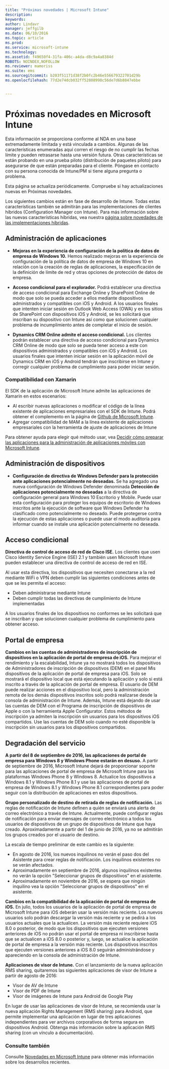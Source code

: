 ```yaml
---
title: "Próximas novedades | Microsoft Intune"
description: 
keywords: 
author: Lindavr
manager: jeffgilb
ms.date: 06/10/2016
ms.topic: article
ms.prod: 
ms.service: microsoft-intune
ms.technology: 
ms.assetid: f49650f4-31fa-406c-a4da-d8c9a4a8384d
ROBOTS: NOINDEX,NOFOLLOW
ms.reviewer: mamoriss
ms.suite: ems
ms.sourcegitcommit: b203f51171d38f2b0fc2b46e556679322701d29b
ms.openlocfilehash: 77d2e74dcb032ff52808998c56de7d6b8847ebbe


---
```


# Próximas novedades en Microsoft Intune
Esta información se proporciona conforme al NDA en una base extremadamente limitada y está vinculada a cambios. Algunas de las características enumeradas aquí corren el riesgo de no cumplir las fechas límite y pueden retrasarse hasta una versión futura. Otras características se están probando en una prueba piloto (distribución de paquetes piloto) para asegurarse de que están preparadas para el cliente. Póngase en contacto con su persona conocida de Intune/PM si tiene alguna pregunta o problema.

Esta página se actualiza periódicamente. Compruebe si hay actualizaciones nuevas en Próximas novedades.

Los siguientes cambios están en fase de desarrollo de Intune. Todas estas características también se admitirán para las implementaciones de clientes híbridos (Configuration Manager con Intune). Para más información sobre las nuevas características híbridas, vea nuestra [página sobre novedades de las implementaciones híbridas](https://technet.microsoft.com/en-US/library/mt718155(TechNet.10).aspx).


## Administración de aplicaciones
- **Mejoras en la experiencia de configuración de la política de datos de empresa de Windows 10.** Hemos realizado mejoras en la experiencia de configuración de la política de datos de empresa de Windows 10 en relación con la creación de reglas de aplicaciones, la especificación de la definición de límite de red y otras opciones de protección de datos de empresa.
<!---TFS 1303011--->

- **Acceso condicional para el explorador.** Podrá establecer una directiva de acceso condicional para Exchange Online y SharePoint Online de modo que solo se pueda acceder a ellos mediante dispositivos administrados y compatibles con iOS y Android. A los usuarios finales que intenten iniciar sesión en Outlook Web Access (OWA) y en los sitios de SharePoint con dispositivos iOS y Android, se les solicitará que inscriban su dispositivo con Intune así como que solucionen cualquier problema de incumplimiento antes de completar el inicio de sesión.
<!---TFS 1175844--->

- **Dynamics CRM Online admite el acceso condicional.** Los clientes podrán establecer una directiva de acceso condicional para Dynamics CRM Online de modo que solo se pueda tener acceso a este con dispositivos administrados y compatibles con iOS y Android. Los usuarios finales que intenten iniciar sesión en la aplicación móvil de Dynamics CRM en iOS y Android tendrán que inscribirse en Intune y corregir cualquier problema de cumplimiento para poder iniciar sesión.
<!---TFS1295358--->

### Compatibilidad con Xamarin
El SDK de la aplicación de Microsoft Intune admite las aplicaciones de Xamarin en estos escenarios:

- Al escribir nuevas aplicaciones o modificar el código de la línea existente de aplicaciones empresariales con el SDK de Intune. Podrá obtener el complemento en la página de [Github de Microsoft Intune](https://github.com/msintuneappsdk).
- Agregar compatibilidad de MAM a la línea existente de aplicaciones empresariales con la herramienta de ajuste de aplicaciones de Intune

Para obtener ayuda para elegir qué método usar, vea [Decidir cómo preparar las aplicaciones para la administración de aplicaciones móviles con Microsoft Intune](https://docs.microsoft.com/en-us/intune/deploy-use/decide-how-to-prepare-apps-for-mobile-application-management-with-microsoft-intune).
<!--- TFS 1061478 & TFS 1152340--->

## Administración de dispositivos
- **Configuración de directiva de Windows Defender para la protección ante aplicaciones potencialmente no deseadas.** Se ha agregado una nueva configuración de Windows Defender denominada **Detección de aplicaciones potencialmente no deseadas** a la directiva de configuración general para Windows 10 Escritorio y Mobile. Puede usar esta configuración para proteger los equipos de escritorio de Windows inscritos ante la ejecución de software que Windows Defender ha clasificado como potencialmente no deseado. Puede protegerse contra la ejecución de estas aplicaciones o puede usar el modo auditoría para informar cuando se instale una aplicación potencialmente no deseada.
<!---TFS 1244478--->

## Acceso condicional
**Directiva de control de acceso de red de Cisco ISE.**  Los clientes que usen Cisco Identity Service Engine (ISE) 2.1 y también usen Microsoft Intune pueden establecer una directiva de control de acceso de red en ISE.

Al usar esta directiva, los dispositivos que necesiten conectarse a la red mediante WiFi o VPN deben cumplir las siguientes condiciones antes de que se les permita el acceso:

* Deben administrarse mediante Intune
* Deben cumplir todas las directivas de cumplimiento de Intune implementadas

A los usuarios finales de los dispositivos no conformes se les solicitará que se inscriban y que solucionen cualquier problema de cumplimiento para obtener acceso.
<!---TFS 1299144--->

## Portal de empresa
**Cambios en las cuentas de administradores de inscripción de dispositivos en la aplicación de portal de empresa de iOS.** Para mejorar el rendimiento y la escalabilidad, Intune ya no mostrará todos los dispositivos de Administradores de inscripción de dispositivos (DEM) en el panel Mis dispositivos de la aplicación de portal de empresa para iOS. Solo se mostrará el dispositivo local que está ejecutando la aplicación y solo si está inscrito a través de la aplicación de portal de empresa. El usuario de DEM puede realizar acciones en el dispositivo local, pero la administración remota de los demás dispositivos inscritos solo podrá realizarse desde la consola de administración de Intune.  Además, Intune está dejando de usar las cuentas de DEM con el Programa de inscripción de dispositivos de Apple o con la herramienta Apple Configurator. Estos métodos de inscripción ya admiten la inscripción sin usuarios para los dispositivos iOS compartidos. Use las cuentas de DEM solo cuando no esté disponible la inscripción sin usuarios para los dispositivos compartidos.
<!---TFS 1233681--->

## Degradación del servicio
**A partir del 8 de septiembre de 2016, las aplicaciones de portal de empresa para Windows 8 y Windows Phone estarán en desuso.** A partir de septiembre de 2016, Microsoft Intune dejará de proporcionar soporte para las aplicaciones de portal de empresa de Microsoft Intune para las plataformas Windows Phone 8 y Windows 8. Actualice los dispositivos a Windows 8.1 y Windows Phone 8.1 y use las aplicaciones de portal de empresa de Windows 8.1 y Windows Phone 8.1 correspondientes para poder seguir con la distribución de aplicaciones en estos dispositivos.
<!---TFS 1255391--->

**Grupo personalizado de destino de retirada de reglas de notificación.**
Las reglas de notificación de Intune definen a quién se enviará una alerta de correo electrónico a través de Intune. Actualmente, puede configurar reglas de notificación para enviar mensajes de correo electrónico a todos los usuarios de dispositivos de un grupo de dispositivos de Intune que haya creado. Aproximadamente a partir del 1 de junio de 2016, ya no se admitirán los grupos creados por el usuario de destino.

La escala de tiempo preliminar de este cambio es la siguiente:
- En agosto de 2016, los nuevos inquilinos no verán el paso dos del Asistente para crear reglas de notificación. Los inquilinos existentes no se verán afectados.
- Aproximadamente en septiembre de 2016, algunos inquilinos existentes no verán la opción "Seleccionar grupos de dispositivos" en el asistente.
- Aproximadamente en noviembre de 2016, se espera que ningún inquilino vea la opción "Seleccionar grupos de dispositivos" en el asistente.
<!---   TFS 1278864--->

**Cambios en la compatibilidad de la aplicación de portal de empresa de iOS.**
En julio, todos los usuarios de la aplicación de portal de empresa de Microsoft Intune para iOS deberán usar la versión más reciente. Los nuevos usuarios solo podrán descargar la versión más reciente y se pedirá a los usuarios actuales que la actualicen. La versión más reciente requiere iOS 8.0 o posterior, de modo que los dispositivos que ejecuten versiones anteriores de iOS no podrán usar el portal de empresa ni inscribirse hasta que se actualicen a iOS 8.0 o posterior y, luego, se actualice la aplicación de portal de empresa a la versión más reciente. Los dispositivos inscritos que ejecuten versiones anteriores a iOS 8.0 seguirán administrándose y apareciendo en la consola de administración de Intune.  

**Aplicaciones de visor de Intune.** Con el lanzamiento de la nueva aplicación RMS sharing, quitaremos las siguientes aplicaciones de visor de Intune a partir de agosto de 2016:
- Visor de AV de Intune
- Visor de PDF de Intune
- Visor de imágenes de Intune para Android de Google Play

En lugar de usar las aplicaciones de visor de Intune, se recomienda usar la nueva aplicación Rights Management (RMS sharing) para Android, que permite implementar una aplicación en lugar de tres aplicaciones independientes para ver archivos corporativos de forma segura en dispositivos Android. Obtenga más información sobre la aplicación RMS sharing (con un vínculo a documentación).


### Consulte también
Consulte [Novedades en Microsoft Intune](whats-new-in-microsoft-intune.md) para obtener más información sobre los desarrollos recientes.



<!--HONumber=Jul16_HO1-->


